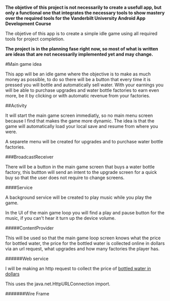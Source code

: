 **The objetive of this project is not necessarily to create a usefull app, but only a functional one that integrates the necessary tools to show mastery over the required tools for the Vanderbilt University Android App Development Course**

The objetive of this app is to create a simple idle game using all required tools for project completion.

**The project is in the planning fase right now, so most of what is written are ideas that are not necessarily implemented yet and may change.**

#Main game idea

This app will be an idle game where the objective is to make as much money as possible, to do so there will be a button that every time it is pressed you will bottle and automatically sell water. With your earnings you will be able to purchase upgrades and water bottle factories to earn even more, be it by clicking or with automatic revenue from your factories.

##Activity

It will start the main game screen immediatly, so no main menu screen because I find that makes the game more dynamic. The idea is that the game will automatically load your local save and resume from where you were.

A separete menu will be created for upgrades and to purchase water bottle factories.

###BroadcastReceiver

There will be a button in the main game screen that buys a water bottle factory, this buttton will send an intent to the upgrade screen for a quick buy so that the user does not require to change screens.

####Service

A background service will be created to play music while you play the game.

In the UI of the main game loop you will find a play and pause button for the music, if you can't hear it turn up the device volume.

#####ContentProvider

This will be used so that the main game loop screen knows what the price for bottled water, the price for the bottled water is collected online in dollars via an url request, what upgrades and how many factories the player has.


######Web service

I will be making an http request to collect the price of [bottled water in dollars](https://www.globalproductprices.com/USA/mineral_water_prices/#:~:text=The%20price%20is%200.81%20USD.)

This uses the java.net.HttpURLConnection import.

#######Wire Frame
